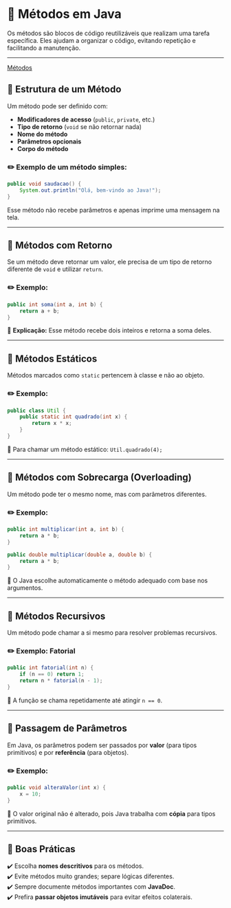 # 🔧 Métodos em Java

Os métodos são blocos de código reutilizáveis que realizam uma tarefa específica. Eles ajudam a organizar o código, evitando repetição e facilitando a manutenção.

---
 [Métodos](../cMetodos/dominio)

## 📌 Estrutura de um Método
Um método pode ser definido com:
- **Modificadores de acesso** (`public`, `private`, etc.)
- **Tipo de retorno** (`void` se não retornar nada)
- **Nome do método**
- **Parâmetros opcionais**
- **Corpo do método**

### ✏️ Exemplo de um método simples:
```java
public void saudacao() {
    System.out.println("Olá, bem-vindo ao Java!");
}
```
Esse método não recebe parâmetros e apenas imprime uma mensagem na tela.

---

## 📌 Métodos com Retorno
Se um método deve retornar um valor, ele precisa de um tipo de retorno diferente de `void` e utilizar `return`.

### ✏️ Exemplo:
```java
public int soma(int a, int b) {
    return a + b;
}
```
🔹 **Explicação:** Esse método recebe dois inteiros e retorna a soma deles.

---

## 📌 Métodos Estáticos
Métodos marcados como `static` pertencem à classe e não ao objeto.

### ✏️ Exemplo:
```java
public class Util {
    public static int quadrado(int x) {
        return x * x;
    }
}
```
🔹 Para chamar um método estático: `Util.quadrado(4);`

---

## 📌 Métodos com Sobrecarga (Overloading)
Um método pode ter o mesmo nome, mas com parâmetros diferentes.

### ✏️ Exemplo:
```java
public int multiplicar(int a, int b) {
    return a * b;
}

public double multiplicar(double a, double b) {
    return a * b;
}
```
🔹 O Java escolhe automaticamente o método adequado com base nos argumentos.

---

## 📌 Métodos Recursivos
Um método pode chamar a si mesmo para resolver problemas recursivos.

### ✏️ Exemplo: Fatorial
```java
public int fatorial(int n) {
    if (n == 0) return 1;
    return n * fatorial(n - 1);
}
```
🔹 A função se chama repetidamente até atingir `n == 0`.

---

## 📌 Passagem de Parâmetros
Em Java, os parâmetros podem ser passados por **valor** (para tipos primitivos) e por **referência** (para objetos).

### ✏️ Exemplo:
```java
public void alteraValor(int x) {
    x = 10;
}
```
🔹 O valor original não é alterado, pois Java trabalha com **cópia** para tipos primitivos.

---

## 📌 Boas Práticas
✔️ Escolha **nomes descritivos** para os métodos.  
✔️ Evite métodos muito grandes; separe lógicas diferentes.  
✔️ Sempre documente métodos importantes com **JavaDoc**.  
✔️ Prefira **passar objetos imutáveis** para evitar efeitos colaterais.  


